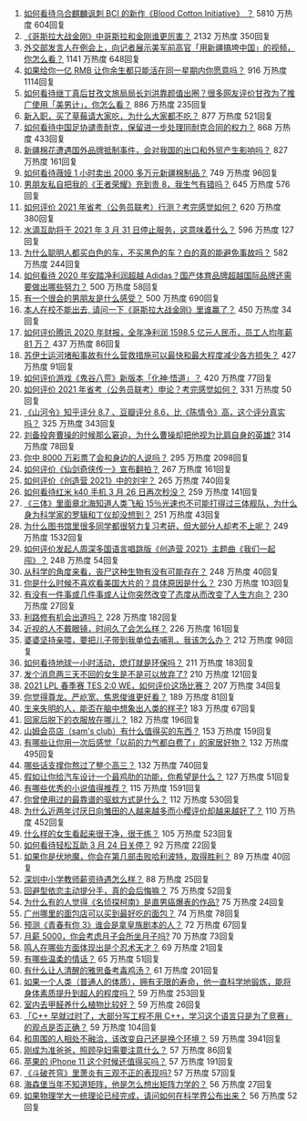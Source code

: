 1. [如何看待乌合麒麟讽刺 BCI 的新作《Blood Cotton Initiative》 ​​​​？](https://www.zhihu.com/question/451475421) 5810 万热度 604回复
1. [《哥斯拉大战金刚》中哥斯拉和金刚谁更厉害？](https://www.zhihu.com/question/451400347) 2132 万热度 350回复
1. [外交部发言人在例会上，向记者展示美军前高官「用新疆搞垮中国」的视频，你怎么看？](https://www.zhihu.com/question/451374588) 1141 万热度 648回复
1. [如果给你一亿 RMB 让你余生都只能活在同一星期内你愿意吗？](https://www.zhihu.com/question/450684657) 916 万热度 1114回复
1. [如何看待继丁真后甘孜文旅局局长刘洪靠颜值出圈？很多网友评价甘孜为了推广使用「美男计」，你怎么看？](https://www.zhihu.com/question/451367499) 886 万热度 235回复
1. [新入职，买了草莓请大家吃，为什么大家都不吃？](https://www.zhihu.com/question/451018901) 877 万热度 521回复
1. [如何看待中国足协谴责耐克，保留进一步处理同耐克合同的权力？](https://www.zhihu.com/question/451475306) 868 万热度 433回复
1. [新疆棉花遭遇国外品牌抵制事件，会对我国的出口和外贸产生影响吗？](https://www.zhihu.com/question/451155149) 827 万热度 161回复
1. [如何看待薇娅 1 小时卖出 2000 多万元新疆棉制品？](https://www.zhihu.com/question/451466676) 749 万热度 96回复
1. [男朋友私自把我的《王者荣耀》充到贵 8，我生气有错吗？](https://www.zhihu.com/question/450562895) 645 万热度 576回复
1. [如何评价 2021 年省考（公务员联考）行测？考完感觉如何？](https://www.zhihu.com/question/451478215) 620 万热度 380回复
1. [水滴互助将于 2021 年 3 月 31 日停止服务，这意味着什么？](https://www.zhihu.com/question/451387183) 596 万热度 127回复
1. [为什么聪明人都买白色的车，不买黑色的车？白的真的能避免事故吗？](https://www.zhihu.com/question/450848333) 582 万热度 244回复
1. [如何看待 2020 年安踏净利润超越 Adidas？国产体育品牌超越国际品牌还需要做出哪些努力？](https://www.zhihu.com/question/451367940) 500 万热度 58回复
1. [有一个很会的男朋友是什么感受？](https://www.zhihu.com/question/391872560) 500 万热度 690回复
1. [本人在校不能出去, 请问一下《哥斯拉大战金刚》里谁赢了？](https://www.zhihu.com/question/451322481) 450 万热度 34回复
1. [如何评价腾讯 2020 年财报，全年净利润 1598.5 亿元人民币，员工人均年薪 81 万？](https://www.zhihu.com/question/451059078) 437 万热度 86回复
1. [苏伊士运河堵船事故有什么营救措施可以最快和最大程度减少各方损失？](https://www.zhihu.com/question/451146252) 427 万热度 91回复
1. [如何评价游戏《鬼谷八荒》新版本「化神·悟道」？](https://www.zhihu.com/question/451531329) 420 万热度 77回复
1. [如何评价 2021 年省考（公务员联考）申论？考完感觉如何？](https://www.zhihu.com/question/451488608) 331 万热度 50回复
1. [《山河令》知乎评分 8.7 、豆瓣评分 8.6，比《陈情令》高，这个评分真实吗？](https://www.zhihu.com/question/446605738) 325 万热度 343回复
1. [刘备投奔曹操的时候那么窘迫，为什么曹操却把他视为比肩自身的英雄?](https://www.zhihu.com/question/444961254) 314 万热度 78回复
1. [你中 8000 万彩票了会和身边的人说吗？](https://www.zhihu.com/question/387889242) 295 万热度 2098回复
1. [如何评价《仙剑奇侠传一》宣布翻拍？](https://www.zhihu.com/question/301752896) 267 万热度 161回复
1. [如何评价《创造营 2021》中的刘宇？](https://www.zhihu.com/question/267864631) 265 万热度 740回复
1. [如何看待红米 k40 手机 3 月 26 日再次秒没？](https://www.zhihu.com/question/451328388) 259 万热度 141回复
1. [《三体》里面章北海知道人类飞船 15％光速也不可能打得过三体舰队，为什么身为科学家的罗辑和丁仪却没想到？](https://www.zhihu.com/question/450549593) 251 万热度 43回复
1. [为什么图书馆里很多同学都很努力复习考研，但大部分人却考不上呢？](https://www.zhihu.com/question/430364218) 249 万热度 1532回复
1. [如何评价发起人周深多国语言唱跳版《创造营 2021》主题曲《我们一起闯》？](https://www.zhihu.com/question/451559230) 248 万热度 54回复
1. [从科学的角度来看，丧尸这种生物有没有可能存在？](https://www.zhihu.com/question/396972216) 248 万热度 40回复
1. [你是什么时候不喜欢看美国大片的？具体原因是什么？](https://www.zhihu.com/question/268022546) 230 万热度 103回复
1. [有没有一件事或几件事或人让你突然改变了态度从而改变了人生方向？](https://www.zhihu.com/question/450961700) 230 万热度 27回复
1. [利路修有机会出道吗？](https://www.zhihu.com/question/446110516) 228 万热度 182回复
1. [近视的人不戴眼镜，时间久了会怎么样？](https://www.zhihu.com/question/441348897) 226 万热度 161回复
1. [婆婆坚持亲喂，要把儿子带到我单位去哺乳，我该怎么办？](https://www.zhihu.com/question/451020624) 212 万热度 98回复
1. [如何看待地球一小时活动，熄灯就是环保吗？](https://www.zhihu.com/question/450959677) 211 万热度 183回复
1. [发个消息两三天不回的女生是不是可以放弃了?](https://www.zhihu.com/question/443809482) 210 万热度 121回复
1. [2021 LPL 春季赛 TES 2:0 WE，如何评价这场比赛？](https://www.zhihu.com/question/451551874) 207 万热度 34回复
1. [你觉得尊龙、严屹宽、焦恩俊谁更好看？](https://www.zhihu.com/question/449666087) 189 万热度 81回复
1. [生来失明的人，能否在脑中想象出人类的样子?](https://www.zhihu.com/question/439755465) 183 万热度 67回复
1. [回家后脱下的衣服放在哪儿？](https://www.zhihu.com/question/445389210) 182 万热度 196回复
1. [山姆会员店（sam's club）有什么值得买的东西？](https://www.zhihu.com/question/58897556) 153 万热度 159回复
1. [有哪些让你用一次后感觉「以前的力气都白费了」的家居好物？](https://www.zhihu.com/question/420760487) 132 万热度 495回复
1. [哪些话支撑你熬过了整个高三？](https://www.zhihu.com/question/398139905) 132 万热度 740回复
1. [假如让你给汽车设计一个最鸡肋的功能，你希望是什么？](https://www.zhihu.com/question/447033826) 127 万热度 51回复
1. [有哪些优秀的小说值得推荐？](https://www.zhihu.com/question/21126853) 115 万热度 1591回复
1. [你曾使用过的最靠谱的驱蚊方式是什么？](https://www.zhihu.com/question/21439242) 112 万热度 530回复
1. [为什么近两年讨厌日向雏田的人越来越多而小樱评价却越来越好了？](https://www.zhihu.com/question/421579359) 110 万热度 452回复
1. [什么样的女生看起来很干净，很干练？](https://www.zhihu.com/question/23796174) 105 万热度 523回复
1. [如何看待轻松互助 3 月 24 日关停？](https://www.zhihu.com/question/451045808) 92 万热度 22回复
1. [如果你是伏地魔，你会在第几部击败哈利波特，取得胜利？](https://www.zhihu.com/question/450977845) 89 万热度 40回复
1. [深圳中小学教师薪资待遇怎么样？](https://www.zhihu.com/question/263693675) 88 万热度 25回复
1. [回避型依恋主动提分手，真的会后悔嘛？](https://www.zhihu.com/question/449941045) 75 万热度 52回复
1. [为什么有的人觉得《名侦探柯南》是直男癌爆表的作品?](https://www.zhihu.com/question/444683021) 75 万热度 24回复
1. [广州哪里的面包店可以买到最好吃的面包？](https://www.zhihu.com/question/37236833) 74 万热度 78回复
1. [预测《青春有你 3》谁会是拿皇族剧本的人？](https://www.zhihu.com/question/442475543) 72 万热度 67回复
1. [月薪 5000，你会考虑月子会所坐月子吗?](https://www.zhihu.com/question/450657429) 70 万热度 73回复
1. [鸣人在哪些方面体现出是个忍术天才？](https://www.zhihu.com/question/445681722) 69 万热度 21回复
1. [有哪些温柔的情话？](https://www.zhihu.com/question/445829954) 65 万热度 51回复
1. [有什么让人清醒的雅思备考毒鸡汤？](https://www.zhihu.com/question/325725035) 61 万热度 201回复
1. [如果一个人类（普通人的体质），拥有无限的寿命，他一直科学地锻炼，能将身体素质提升到超人的程度吗？](https://www.zhihu.com/question/450947269) 59 万热度 253回复
1. [室内去甲醛养什么植物比较好？](https://www.zhihu.com/question/450328446) 59 万热度 26回复
1. [「C++ 早就过时了，大部分写工程不用 C++，学习这个语言只是为了竞赛」的观点是否正确？](https://www.zhihu.com/question/443776161) 59 万热度 104回复
1. [和周围的人相处不融洽，该改变自己还是换个环境？](https://www.zhihu.com/question/444885295) 59 万热度 3941回复
1. [刚成为准爸爸，照顾孕妇需要注意什么？](https://www.zhihu.com/question/366967759) 57 万热度 86回复
1. [苹果的 iPhone 11 这个时候还值得买吗？](https://www.zhihu.com/question/430374241) 57 万热度 191回复
1. [《斗破苍穹》里萧炎有三观不正的表现吗?](https://www.zhihu.com/question/448546163) 57 万热度 57回复
1. [海森堡当年不知道矩阵，他是怎么想出矩阵力学的？](https://www.zhihu.com/question/279151159) 56 万热度 27回复
1. [如果物理学大一统理论已经完成，请问如何在科学界公布出来？](https://www.zhihu.com/question/443863795) 56 万热度 52回复